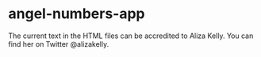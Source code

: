 # angel-numbers-app

The current text in the HTML files can be accredited to Aliza Kelly. You can find her on Twitter
@alizakelly.
